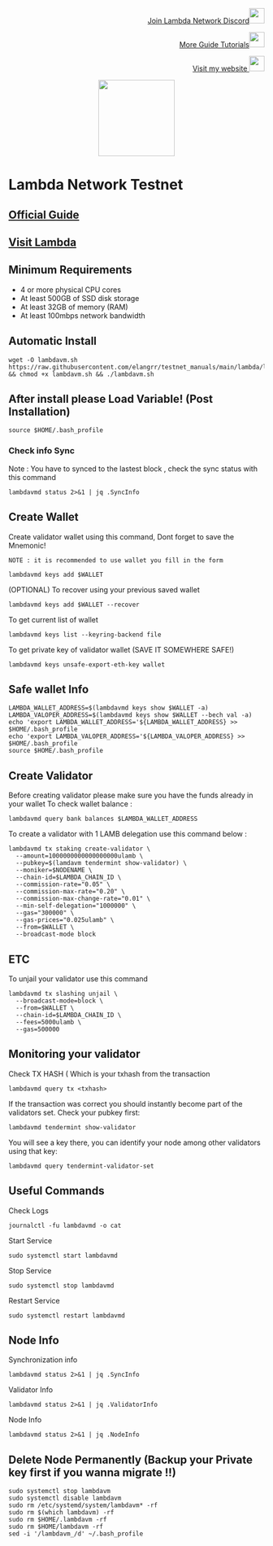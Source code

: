 </p>
<p style="font-size:14px" align="right">
<a href="https://discord.gg/T5ndpGtXw8" target="_blank">Join Lambda Network Discord<img src="https://user-images.githubusercontent.com/50621007/176236430-53b0f4de-41ff-41f7-92a1-4233890a90c8.png" width="30"/></a>
</p>

<p style="font-size:14px" align="right">
<a href="https://github.com/elangrr/testnet_manuals" target="_blank">More Guide Tutorials<img src="https://avatars.githubusercontent.com/u/34649601?v=4" width="30"/></a>
</p>

<p style="font-size:14px" align="right">
<a href="https://indonode.dev/" target="_blank">Visit my website <img src="https://avatars.githubusercontent.com/u/34649601?v=4" width="30"/></a>
</p>

<p align="center">
  <img height="150" height="auto" src="https://docs.lambda.im/lambda-logo.png">
</p>

# Lambda Network Testnet

## [Official Guide](https://docs.lambda.im/validators/overview.html)
## [Visit Lambda](https://www.lambda.im/)


## Minimum Requirements
 - 4 or more physical CPU cores
 - At least 500GB of SSD disk storage
 - At least 32GB of memory (RAM)
 - At least 100mbps network bandwidth

## Automatic Install ##
```
wget -O lambdavm.sh https://raw.githubusercontent.com/elangrr/testnet_manuals/main/lambda/lambdavm.sh && chmod +x lambdavm.sh && ./lambdavm.sh
```
## After install please Load Variable! (Post Installation)
```
source $HOME/.bash_profile
```

### Check info Sync
Note : You have to synced to the lastest block , check the sync status with this command
```
lambdavmd status 2>&1 | jq .SyncInfo
```

## Create Wallet
Create validator wallet using this command, Dont forget to save the Mnemonic! 

`NOTE : it is recommended to use wallet you fill in the form`
```
lambdavmd keys add $WALLET
```
(OPTIONAL) To recover using your previous saved wallet
```
lambdavmd keys add $WALLET --recover
```
To get current list of wallet
```
lambdavmd keys list --keyring-backend file
```
To get private key of validator wallet (SAVE IT SOMEWHERE SAFE!)
```
lambdavmd keys unsafe-export-eth-key wallet
```
## Safe wallet Info
```
LAMBDA_WALLET_ADDRESS=$(lambdavmd keys show $WALLET -a)
LAMBDA_VALOPER_ADDRESS=$(lambdavmd keys show $WALLET --bech val -a)
echo 'export LAMBDA_WALLET_ADDRESS='${LAMBDA_WALLET_ADDRESS} >> $HOME/.bash_profile
echo 'export LAMBDA_VALOPER_ADDRESS='${LAMBDA_VALOPER_ADDRESS} >> $HOME/.bash_profile
source $HOME/.bash_profile
```

## Create Validator
Before creating validator please make sure you have the funds already in your wallet
To check wallet balance :
```
lambdavmd query bank balances $LAMBDA_WALLET_ADDRESS
```
To create a validator with 1 LAMB delegation use this command below :

```
lambdavmd tx staking create-validator \
  --amount=1000000000000000000ulamb \
  --pubkey=$(lamdavm tendermint show-validator) \
  --moniker=$NODENAME \
  --chain-id=$LAMBDA_CHAIN_ID \
  --commission-rate="0.05" \
  --commission-max-rate="0.20" \
  --commission-max-change-rate="0.01" \
  --min-self-delegation="1000000" \
  --gas="300000" \
  --gas-prices="0.025ulamb" \
  --from=$WALLET \
  --broadcast-mode block
```

## ETC
To unjail your validator use this command
```
lambdavmd tx slashing unjail \
  --broadcast-mode=block \
  --from=$WALLET \
  --chain-id=$LAMBDA_CHAIN_ID \
  --fees=5000ulamb \
  --gas=500000
```
## Monitoring your validator

Check TX HASH ( Which <txhash> is your txhash from the transaction
```
lambdavmd query tx <txhash>
```
If the transaction was correct you should instantly become part of the validators set. Check your pubkey first:
```
lambdavmd tendermint show-validator
```
You will see a key there, you can identify your node among other validators using that key:
```
lambdavmd query tendermint-validator-set
```

## Useful Commands
Check Logs
```
journalctl -fu lambdavmd -o cat
```
Start Service
```
sudo systemctl start lambdavmd
```
Stop Service
```
sudo systemctl stop lambdavmd
```
Restart Service
```
sudo systemctl restart lambdavmd
```
## Node Info
Synchronization info
```
lambdavmd status 2>&1 | jq .SyncInfo
```
Validator Info
```
lambdavmd status 2>&1 | jq .ValidatorInfo
```
Node Info
```
lambdavmd status 2>&1 | jq .NodeInfo
```
  


## Delete Node Permanently (Backup your Private key first if you wanna migrate !!)
```
sudo systemctl stop lambdavm
sudo systemctl disable lambdavm
sudo rm /etc/systemd/system/lambdavm* -rf
sudo rm $(which lambdavm) -rf
sudo rm $HOME/.lambdavm -rf
sudo rm $HOME/lambdavm -rf
sed -i '/lambdavm_/d' ~/.bash_profile
```
